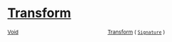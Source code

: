 # [Transform](./ResampleSamplesCountBased-100663803.md)



<sub>[Void](https://docs.microsoft.com/en-us/dotnet/api/System.Void)</sub><img width=200/><sub>[Transform](./ResampleSamplesCountBased-100663803.md) ( [`Signature`](./../../../../Signature.md) )</sub><br>


